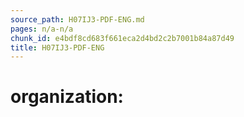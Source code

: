 ```yaml
---
source_path: H07IJ3-PDF-ENG.md
pages: n/a-n/a
chunk_id: e4bdf8cd683f661eca2d4bd2c2b7001b84a87d49
title: H07IJ3-PDF-ENG
---
```

# organization:
